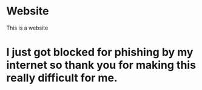 # Website
This is a website
# I just got blocked for phishing by my internet so thank you for making this really difficult for me.